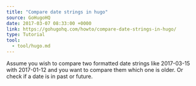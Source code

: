 ```yaml
---
title: "Compare date strings in hugo"
source: GoHugoHQ
date: 2017-03-07 08:33:00 +0000
link: https://gohugohq.com/howto/compare-date-strings-in-hugo/
type: Tutorial
tool:
  - tool/hugo.md
---
```

Assume you wish to compare two formatted date strings like 2017-03-15 with 2017-01-12 and you want to compare them which one is older. Or check if a date is in past or future.


